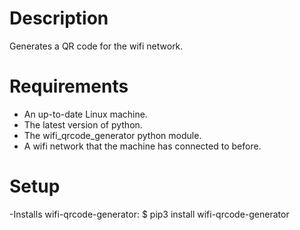 # Description
Generates a QR code for the wifi network.

# Requirements
- An up-to-date Linux machine.
- The latest version of python.
- The wifi_qrcode_generator python module.
- A wifi network that the machine has connected to before.

# Setup
-Installs wifi-qrcode-generator:
  $ pip3 install wifi-qrcode-generator
